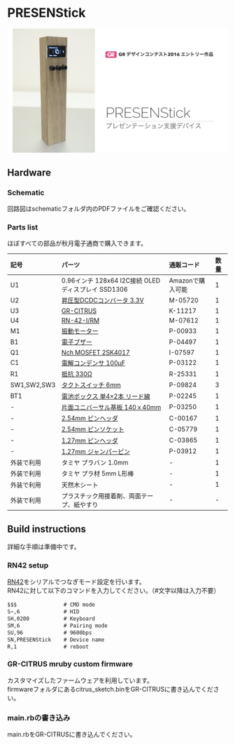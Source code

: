 # PRESENStick
![PRESENStick](https://github.com/takjn/presenstick/raw/master/pictures/PRESENStick.jpg)

## Hardware
### Schematic
回路図はschematicフォルダ内のPDFファイルをご確認ください。

### Parts list
ほぼすべての部品が秋月電子通商で購入できます。

|記号 |パーツ	                                               　　　|通販コード |数量|
|:---|:----------------------------------------------------------|:----------------|:-------|
|U1  |0.96インチ 128x64 I2C接続 OLEDディスプレイ SSD1306               |Amazonで購入可能   |1       |
|U2  |[昇圧型DCDCコンバータ 3.3V](http://akizukidenshi.com/catalog/g/gM-05720/) |M-05720 |1       |
|U3  |[GR-CITRUS](http://akizukidenshi.com/catalog/g/gK-11217/)  |K-11217 |1       |
|U4  |[RN-42-I/RM](http://akizukidenshi.com/catalog/g/gM-07612/) |M-07612 |1       |
|M1  |[振動モーター](http://akizukidenshi.com/catalog/g/gP-00933/) |P-00933 |1       |
|B1  |[電子ブザー](http://akizukidenshi.com/catalog/g/gP-04497/)  |P-04497 |1       |
|Q1  |[Nch MOSFET 2SK4017](http://akizukidenshi.com/catalog/g/gI-07597/)  |I-07597 |1       |
|C1  |[電解コンデンサ 100μF](http://akizukidenshi.com/catalog/g/gP-03122/)  |P-03122 |1       |
|R1  |[抵抗 330Ω](http://akizukidenshi.com/catalog/g/gR-25331/)  |R-25331 |1       |
|SW1,SW2,SW3    |[タクトスイッチ 6mm](http://akizukidenshi.com/catalog/g/gP-09824/)  |P-09824 |3       |
|BT1 |[電池ボックス 単4×2本 リード線](http://akizukidenshi.com/catalog/g/gP-02245/)  |P-02245 |1       |
|-   |[片面ユニバーサル基板 140ｘ40mm](http://akizukidenshi.com/catalog/g/gP-03250/)  |P-03250 |1       |
|-   |[2.54mm ピンヘッダ](http://akizukidenshi.com/catalog/g/gC-00167/)  |C-00167 |1       |
|-   |[2.54mm ピンソケット](http://akizukidenshi.com/catalog/g/gC-05779/) |C-05779 |1       |
|-   |[1.27mm ピンヘッダ](http://akizukidenshi.com/catalog/g/gC-03865/)  |C-03865 |1       |
|-   |[1.27mm ジャンパーピン](http://akizukidenshi.com/catalog/g/gP-03912/)  |P-03912 |1       |
|外装で利用   |タミヤ プラバン 1.0mm    |-          |1       |
|外装で利用   |タミヤ プラ材 5mm L形棒  |-          |1       |
|外装で利用   |天然木シート  |-          |1       |
|外装で利用   |プラスチック用接着剤、両面テープ、紙やすり  |-          |-       |



## Build instructions
詳細な手順は準備中です。

### RN42 setup
[RN42](http://www.microchip.com/wwwproducts/en/en558330)をシリアルでつなぎモード設定を行います。  
RN42に対して以下のコマンドを入力してください。（#文字以降は入力不要）

```
$$$               # CMD mode
S~,6              # HID
SH,0200           # Keyboard
SM,6              # Pairing mode
SU,96             # 9600bps
SN,PRESENStick    # Device name
R,1               # reboot
```

### GR-CITRUS mruby custom firmware
カスタマイズしたファームウェアを利用しています。  
firmwareフォルダにあるcitrus_sketch.binをGR-CITRUSに書き込んでください。

### main.rbの書き込み
main.rbをGR-CITRUSに書き込んでください。
